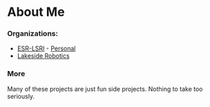 # About Me

### Organizations:
- [ESR-LSRI](https://github.com/ESR-LSRI) - [Personal](https://github.com/ESR-LSRI/2023_NoahL)
- [Lakeside Robotics](https://github.com/Lakeside-Robotics)

### More
Many of these projects are just fun side projects. Nothing to take too seriously.
